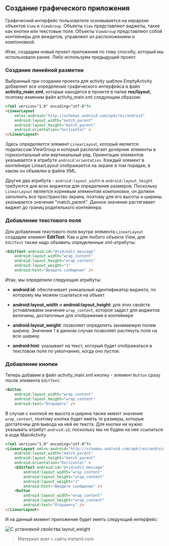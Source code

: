 ## Создание графического приложения

Графический интерфейс пользователя основывается на иерархии объектов `View` и `ViewGroup`. Объекты `View`  представляют виджеты, такие как кнопки или текстовые поля. Объекты `ViewGroup` представляют собой контейнеры для виждетов, управляют их расположением и компоновкой.

Итак, создадим новый проект приложения по тому способу, который мы использовали ранее. Либо используем предыдущий проект.

### Создание линейной разметки

Выбранный при создании проекта для activity шаблон EmptyActivity добавляет все определение графического интерфейса в файл **activity_main.xml**, которые находятся в проекте в папке **res/layout**, поэтому изменим файл activity_main.xml следующим образом:

```html
<?xml version="1.0" encoding="utf-8"?>
<LinearLayout 
    xmlns:android="http://schemas.android.com/apk/res/android"
    android:layout_width="match_parent"
    android:layout_height="match_parent"
    android:orientation="horizontal" >
</LinearLayout>
```

Здесь определяется элемент `LinearLayout`, который является подклассом ViewGroup и который располагает дочерние элементы в горизонтальный или вертикальный ряд. Ориентация элементов указывается в атрибуте `android:orientation`. Каждый элемент в контейнере LinearLayout отображается на экране в том порядке, в каком он объявлен в файле XML.

Другие два атрибута -  `android:layout_width` и `android:layout_height` требуются для всех виджетов для определения размеров. Поскольку `LinearLayout` является корневым элементом компоновки, он должен заполнить все пространство экрана, поэтому для его высоты и ширины указывается значение "match_parent". Данное значение растягивает виджет до границ родителького контейнера.

### Добавление текстового поля

Для добавления текстового поля внутри элемента `LinearLayout` создадим элемент **EditText**. Как и для любого объекта View, для `EditText` также надо объявить определенные xml-атрибуты:

```html
<EditText android:id="@+id/edit_message"
    android:layout_width="wrap_content"
    android:layout_height="wrap_content"
    android:layout_weight="1"
    android:hint="Введите сообщение" />
```

Итак, мы определили следующие атрибуты:

- **android:id**: обеспечивает уникальный идентификатор виджета, по которому мы можем ссылаться на объект

- **android:layout_width** и **android:layout_height**: для этих свойств устнавливаем 
значение `wrap_content`, которое задаст для виджетов величины, достаточные для отображения в контейнере

- **android:layout_weight**: позволяет определить занимаемую полем ширину. Значение 1 в данном случае позволяет растянуть поле на всю ширину.

- **android:hint**: указывает на текст, который будет отображаться в текстовом поле по умолчанию, когда оно пустое.

### Добавление кнопки

Теперь добавим в файл activity_main.xml кнопку - элемент `Button` сразу после элемента `EditText`:

```html
<Button
    android:layout_width="wrap_content"
    android:layout_height="wrap_content"
    android:text="Отправить" />
```

В случае с кнопкой ее высота и ширина также имеют значение `wrap_content`, поэтому кнопка будет иметь те размеры, которые достаточны для вывода на ней ее текста. Для кнопки не нужно указывать атрибут `android:id`, поскольку мы не будем на нее ссылаться в коде MainActivity

```html
<?xml version="1.0" encoding="utf-8"?>
<LinearLayout xmlns:android="http://schemas.android.com/apk/res/android"
    android:layout_width="match_parent"
    android:layout_height="match_parent"
    android:orientation="horizontal" >
    <EditText android:id="@+id/edit_message"
        android:layout_width="wrap_content"
        android:layout_height="wrap_content"
        android:layout_weight="1"
        android:hint="Введите сообщение" />
    <Button
        android:layout_width="wrap_content"
        android:layout_height="wrap_content"
        android:text="Отправить" />
</LinearLayout>
```

И на данный момент приложение будет иметь следующий интерфейс:

![С установкой свойства layout_weight](https://metanit.com/java/android/pics/with_layout_weight2.png)


> Материал взят с сайта metanit.com
